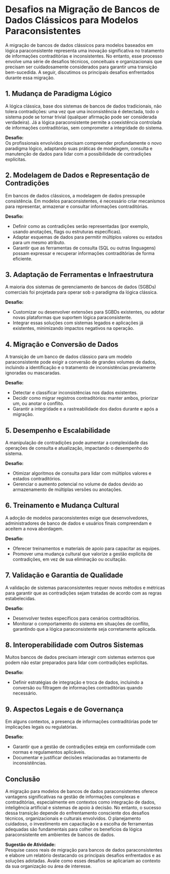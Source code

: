 # Desafios na Migração de Bancos de Dados Clássicos para Modelos Paraconsistentes

A migração de bancos de dados clássicos para modelos baseados em lógica paraconsistente representa uma inovação significativa no tratamento de informações contraditórias e inconsistentes. No entanto, esse processo envolve uma série de desafios técnicos, conceituais e organizacionais que precisam ser cuidadosamente considerados para garantir uma transição bem-sucedida. A seguir, discutimos os principais desafios enfrentados durante essa migração.



## 1. **Mudança de Paradigma Lógico**

A lógica clássica, base dos sistemas de bancos de dados tradicionais, não tolera contradições: uma vez que uma inconsistência é detectada, todo o sistema pode se tornar trivial (qualquer afirmação pode ser considerada verdadeira). Já a lógica paraconsistente permite a coexistência controlada de informações contraditórias, sem comprometer a integridade do sistema.

**Desafio:**  
Os profissionais envolvidos precisam compreender profundamente o novo paradigma lógico, adaptando suas práticas de modelagem, consulta e manutenção de dados para lidar com a possibilidade de contradições explícitas.



## 2. **Modelagem de Dados e Representação de Contradições**

Em bancos de dados clássicos, a modelagem de dados pressupõe consistência. Em modelos paraconsistentes, é necessário criar mecanismos para representar, armazenar e consultar informações contraditórias.

**Desafio:**  
- Definir como as contradições serão representadas (por exemplo, usando anotações, flags ou estruturas específicas).
- Adaptar esquemas de dados para permitir múltiplos valores ou estados para um mesmo atributo.
- Garantir que as ferramentas de consulta (SQL ou outras linguagens) possam expressar e recuperar informações contraditórias de forma eficiente.



## 3. **Adaptação de Ferramentas e Infraestrutura**

A maioria dos sistemas de gerenciamento de bancos de dados (SGBDs) comerciais foi projetada para operar sob o paradigma da lógica clássica.

**Desafio:**  
- Customizar ou desenvolver extensões para SGBDs existentes, ou adotar novas plataformas que suportem lógica paraconsistente.
- Integrar essas soluções com sistemas legados e aplicações já existentes, minimizando impactos negativos na operação.



## 4. **Migração e Conversão de Dados**

A transição de um banco de dados clássico para um modelo paraconsistente pode exigir a conversão de grandes volumes de dados, incluindo a identificação e o tratamento de inconsistências previamente ignoradas ou mascaradas.

**Desafio:**  
- Detectar e classificar inconsistências nos dados existentes.
- Decidir como migrar registros contraditórios: manter ambos, priorizar um, ou anotar o conflito.
- Garantir a integridade e a rastreabilidade dos dados durante e após a migração.



## 5. **Desempenho e Escalabilidade**

A manipulação de contradições pode aumentar a complexidade das operações de consulta e atualização, impactando o desempenho do sistema.

**Desafio:**  
- Otimizar algoritmos de consulta para lidar com múltiplos valores e estados contraditórios.
- Gerenciar o aumento potencial no volume de dados devido ao armazenamento de múltiplas versões ou anotações.



## 6. **Treinamento e Mudança Cultural**

A adoção de modelos paraconsistentes exige que desenvolvedores, administradores de banco de dados e usuários finais compreendam e aceitem a nova abordagem.

**Desafio:**  
- Oferecer treinamentos e materiais de apoio para capacitar as equipes.
- Promover uma mudança cultural que valorize a gestão explícita de contradições, em vez de sua eliminação ou ocultação.



## 7. **Validação e Garantia de Qualidade**

A validação de sistemas paraconsistentes requer novos métodos e métricas para garantir que as contradições sejam tratadas de acordo com as regras estabelecidas.

**Desafio:**  
- Desenvolver testes específicos para cenários contraditórios.
- Monitorar o comportamento do sistema em situações de conflito, garantindo que a lógica paraconsistente seja corretamente aplicada.



## 8. **Interoperabilidade com Outros Sistemas**

Muitos bancos de dados precisam interagir com sistemas externos que podem não estar preparados para lidar com contradições explícitas.

**Desafio:**  
- Definir estratégias de integração e troca de dados, incluindo a conversão ou filtragem de informações contraditórias quando necessário.



## 9. **Aspectos Legais e de Governança**

Em alguns contextos, a presença de informações contraditórias pode ter implicações legais ou regulatórias.

**Desafio:**  
- Garantir que a gestão de contradições esteja em conformidade com normas e regulamentos aplicáveis.
- Documentar e justificar decisões relacionadas ao tratamento de inconsistências.



## **Conclusão**

A migração para modelos de bancos de dados paraconsistentes oferece vantagens significativas na gestão de informações complexas e contraditórias, especialmente em contextos como integração de dados, inteligência artificial e sistemas de apoio à decisão. No entanto, o sucesso dessa transição depende do enfrentamento consciente dos desafios técnicos, organizacionais e culturais envolvidos. O planejamento cuidadoso, o investimento em capacitação e a escolha de ferramentas adequadas são fundamentais para colher os benefícios da lógica paraconsistente em ambientes de bancos de dados.



**Sugestão de Atividade:**  
Pesquise casos reais de migração para bancos de dados paraconsistentes e elabore um relatório destacando os principais desafios enfrentados e as soluções adotadas. Avalie como esses desafios se aplicariam ao contexto da sua organização ou área de interesse.